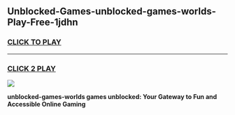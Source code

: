 
## Unblocked-Games-unblocked-games-worlds-Play-Free-1jdhn
<h3>
<a href="https://premium76.site?title=unblocked-games-worlds&ref=12A">CLICK TO PLAY</a></h3>
<hr>

<h3>
<a href="https://premium76.site?title=unblocked-games-worlds&ref=12A">CLICK 2 PLAY</a>
  
</h3>

<a href="https://premium76.site?title=unblocked-games-worlds&ref=12A"><img src="https://clearcache.store/games.png"></a>


**unblocked-games-worlds games unblocked: Your Gateway to Fun and Accessible Online Gaming**
